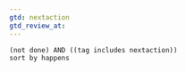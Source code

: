 ```yaml
---
gtd: nextaction
gtd_review_at:
---
```


```tasks
(not done) AND ((tag includes nextaction))
sort by happens
```
